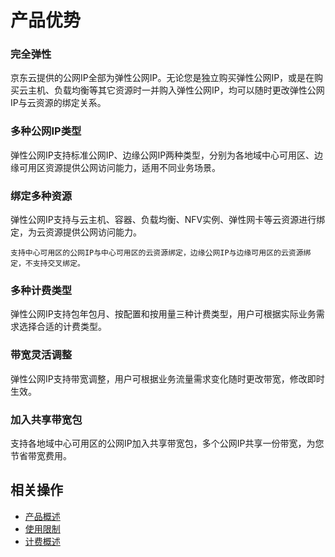 # 产品优势

### 完全弹性

京东云提供的公网IP全部为弹性公网IP。无论您是独立购买弹性公网IP，或是在购买云主机、负载均衡等其它资源时一并购入弹性公网IP，均可以随时更改弹性公网IP与云资源的绑定关系。

### 多种公网IP类型

弹性公网IP支持标准公网IP、边缘公网IP两种类型，分别为各地域中心可用区、边缘可用区资源提供公网访问能力，适用不同业务场景。

### 绑定多种资源

弹性公网IP支持与云主机、容器、负载均衡、NFV实例、弹性网卡等云资源进行绑定，为云资源提供公网访问能力。
```
支持中心可用区的公网IP与中心可用区的云资源绑定，边缘公网IP与边缘可用区的云资源绑定，不支持交叉绑定。
```

### 多种计费类型

弹性公网IP支持包年包月、按配置和按用量三种计费类型，用户可根据实际业务需求选择合适的计费类型。

### 带宽灵活调整

弹性公网IP支持带宽调整，用户可根据业务流量需求变化随时更改带宽，修改即时生效。

### 加入共享带宽包

支持各地域中心可用区的公网IP加入共享带宽包，多个公网IP共享一份带宽，为您节省带宽费用。

## 相关操作
- [产品概述](Product-Overview.md)
- [使用限制](Restrictions.md)
- [计费概述](Pricing/Billing-Overview.md)
